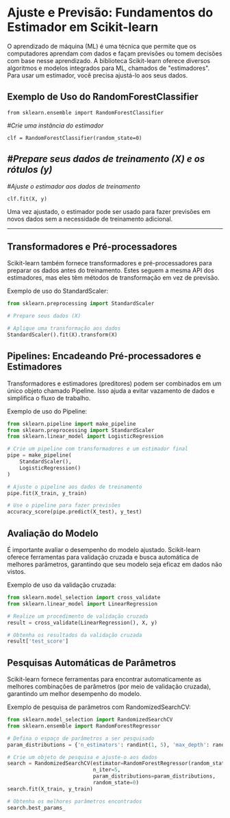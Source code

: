 # Ajuste e Previsão: Fundamentos do Estimador em Scikit-learn

O aprendizado de máquina (ML) é uma técnica que permite que os computadores aprendam com dados e façam previsões ou tomem decisões com base nesse aprendizado. A biblioteca Scikit-learn oferece diversos algoritmos e modelos integrados para ML, chamados de "estimadores". Para usar um estimador, você precisa ajustá-lo aos seus dados.

## Exemplo de Uso do RandomForestClassifier

`from sklearn.ensemble import RandomForestClassifier`

*#Crie uma instância do estimador*

`clf = RandomForestClassifier(random_state=0)`

## *#Prepare seus dados de treinamento (X) e os rótulos (y)*

*#Ajuste o estimador aos dados de treinamento*

`clf.fit(X, y)`

Uma vez ajustado, o estimador pode ser usado para fazer previsões em novos dados sem a necessidade de treinamento adicional.

---



## Transformadores e Pré-processadores

Scikit-learn também fornece transformadores e pré-processadores para preparar os dados antes do treinamento. Estes seguem a mesma API dos estimadores, mas eles têm métodos de transformação em vez de previsão.

Exemplo de uso do StandardScaler:

```python
from sklearn.preprocessing import StandardScaler

# Prepare seus dados (X)

# Aplique uma transformação aos dados
StandardScaler().fit(X).transform(X)
```


## Pipelines: Encadeando Pré-processadores e Estimadores

Transformadores e estimadores (preditores) podem ser combinados em um único objeto chamado Pipeline. Isso ajuda a evitar vazamento de dados e simplifica o fluxo de trabalho.

Exemplo de uso do Pipeline:

```python
from sklearn.pipeline import make_pipeline
from sklearn.preprocessing import StandardScaler
from sklearn.linear_model import LogisticRegression

# Crie um pipeline com transformadores e um estimador final
pipe = make_pipeline(
    StandardScaler(),
    LogisticRegression()
)

# Ajuste o pipeline aos dados de treinamento
pipe.fit(X_train, y_train)

# Use o pipeline para fazer previsões
accuracy_score(pipe.predict(X_test), y_test)
```


## Avaliação do Modelo

É importante avaliar o desempenho do modelo ajustado. Scikit-learn oferece ferramentas para validação cruzada e busca automática de melhores parâmetros, garantindo que seu modelo seja eficaz em dados não vistos.

Exemplo de uso da validação cruzada:

```python
from sklearn.model_selection import cross_validate
from sklearn.linear_model import LinearRegression

# Realize um procedimento de validação cruzada
result = cross_validate(LinearRegression(), X, y)

# Obtenha os resultados da validação cruzada
result['test_score']
```


## Pesquisas Automáticas de Parâmetros

Scikit-learn fornece ferramentas para encontrar automaticamente as melhores combinações de parâmetros (por meio de validação cruzada), garantindo um melhor desempenho do modelo.

Exemplo de pesquisa de parâmetros com RandomizedSearchCV:

```python
from sklearn.model_selection import RandomizedSearchCV
from sklearn.ensemble import RandomForestRegressor

# Defina o espaço de parâmetros a ser pesquisado
param_distributions = {'n_estimators': randint(1, 5), 'max_depth': randint(5, 10)}

# Crie um objeto de pesquisa e ajuste-o aos dados
search = RandomizedSearchCV(estimator=RandomForestRegressor(random_state=0),
                            n_iter=5,
                            param_distributions=param_distributions,
                            random_state=0)
search.fit(X_train, y_train)

# Obtenha os melhores parâmetros encontrados
search.best_params_
```
